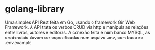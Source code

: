 # golang-library

Uma simples API Rest feita em Go, usando o framework Gin Web Framework.
A API trata os verbos CRUD via http e manipula as relações entre livros, autores e editoras. 
A conexão feita é num banco MYSQL, as credenciais devem ser especificadas num arquivo .env, com base no .env.example
